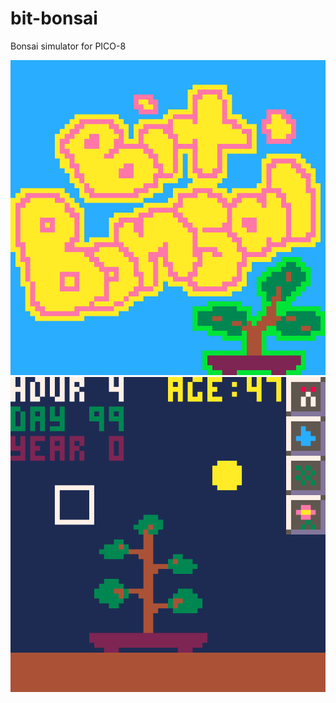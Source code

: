 # bit-bonsai
 Bonsai simulator for PICO-8

![cover_art.png](/cover_art.png)
![screenshot01.png](/screenshot01.png)